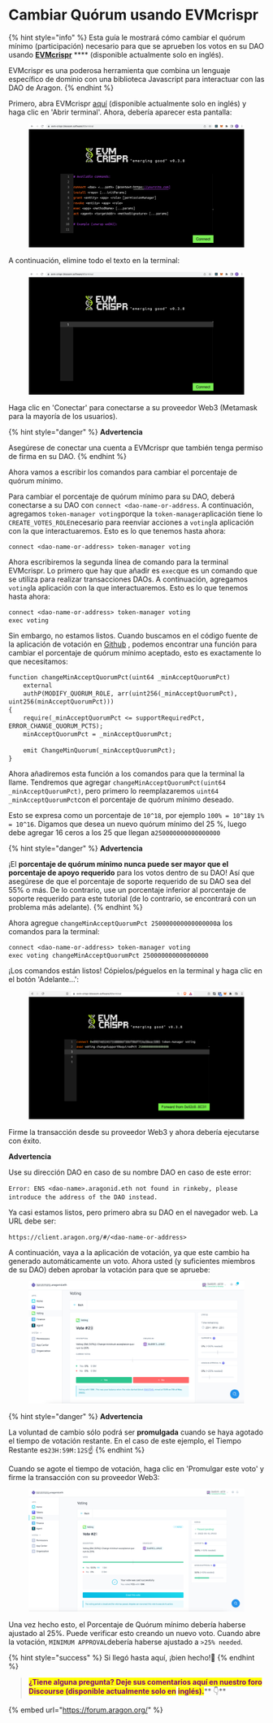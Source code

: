 # Cambiar Quórum usando EVMcrispr

{% hint style="info" %}
Esta guía le mostrará cómo cambiar el quórum mínimo (participación) necesario para que se aprueben los votos en su DAO usando [**EVMcrispr**](https://evm-crispr.blossom.software/#/) **** (disponible actualmente solo en inglés).

EVMcrispr es una poderosa herramienta que combina un lenguaje específico de dominio con una biblioteca Javascript para interactuar con las DAO de Aragon.
{% endhint %}

Primero, abra EVMcrispr [aquí](https://evm-crispr.blossom.software/#/) (disponible actualmente solo en inglés) y haga clic en 'Abrir terminal'. Ahora, debería aparecer esta pantalla:

<figure><img src="../../../../.gitbook/assets/crisper1.png" alt=""><figcaption></figcaption></figure>

A continuación, elimine todo el texto en la terminal:

<figure><img src="../../../../.gitbook/assets/crisper2.png" alt=""><figcaption></figcaption></figure>

Haga clic en 'Conectar' para conectarse a su proveedor Web3 (Metamask para la mayoría de los usuarios).

{% hint style="danger" %}
**Advertencia**

Asegúrese de conectar una cuenta a EVMcrispr que también tenga permiso de firma en su DAO.
{% endhint %}

Ahora vamos a escribir los comandos para cambiar el porcentaje de quórum mínimo.

Para cambiar el porcentaje de quórum mínimo para su DAO, deberá conectarse a su DAO con `connect <dao-name-or-address`. A continuación, agregamos `token-manager voting`porque la `token-manager`aplicación tiene lo `CREATE_VOTES_ROLE`necesario para reenviar acciones a `voting`la aplicación con la que interactuaremos. Esto es lo que tenemos hasta ahora:

```
connect <dao-name-or-address> token-manager voting
```

Ahora escribiremos la segunda línea de comando para la terminal EVMcrispr. Lo primero que hay que añadir es `exec`que es un comando que se utiliza para realizar transacciones DAOs. A continuación, agregamos `voting`la aplicación con la que interactuaremos. Esto es lo que tenemos hasta ahora:

```
connect <dao-name-or-address> token-manager voting
exec voting
```

Sin embargo, no estamos listos. Cuando buscamos en el código fuente de la aplicación de votación en [Github](https://github.com/aragon/aragon-apps/blob/631048d54b9cc71058abb8bd7c17f6738755d950/apps/voting/contracts/Voting.sol) , podemos encontrar una función para cambiar el porcentaje de quórum mínimo aceptado, esto es exactamente lo que necesitamos:

```solidity
function changeMinAcceptQuorumPct(uint64 _minAcceptQuorumPct)
    external
    authP(MODIFY_QUORUM_ROLE, arr(uint256(_minAcceptQuorumPct), uint256(minAcceptQuorumPct)))
{
    require(_minAcceptQuorumPct <= supportRequiredPct, ERROR_CHANGE_QUORUM_PCTS);
    minAcceptQuorumPct = _minAcceptQuorumPct;

    emit ChangeMinQuorum(_minAcceptQuorumPct);
}
```

Ahora añadiremos esta función a los comandos para que la terminal la llame. Tendremos que agregar `changeMinAcceptQuorumPct(uint64 _minAcceptQuorumPct)`, pero primero lo reemplazaremos `uint64 _minAcceptQuorumPct`con el porcentaje de quórum mínimo deseado.

Esto se expresa como un porcentaje de `10^18`, por ejemplo `100% = 10^18`y `1% = 10^16`. Digamos que desea un nuevo quórum mínimo del 25 %, luego debe agregar 16 ceros a los 25 que llegan a`250000000000000000`

{% hint style="danger" %}
**Advertencia**

¡El **porcentaje de quórum mínimo nunca puede ser mayor que el porcentaje de apoyo requerido** para los votos dentro de su DAO! Así que asegúrese de que el porcentaje de soporte requerido de su DAO sea del 55% o más. De lo contrario, use un porcentaje inferior al porcentaje de soporte requerido para este tutorial (de lo contrario, se encontrará con un problema más adelante).
{% endhint %}

Ahora agregue `changeMinAcceptQuorumPct 250000000000000000`a los comandos para la terminal:

```
connect <dao-name-or-address> token-manager voting
exec voting changeMinAcceptQuorumPct 250000000000000000
```

¡Los comandos están listos! Cópielos/péguelos en la terminal y haga clic en el botón 'Adelante...':

<figure><img src="../../../../.gitbook/assets/crisper3.png" alt=""><figcaption></figcaption></figure>

Firme la transacción desde su proveedor Web3 y ahora debería ejecutarse con éxito.

**Advertencia**

Use su dirección DAO en caso de su nombre DAO en caso de este error:

`Error: ENS <dao-name>.aragonid.eth not found in rinkeby, please introduce the address of the DAO instead.`

Ya casi estamos listos, pero primero abra su DAO en el navegador web. La URL debe ser:

`https://client.aragon.org/#/<dao-name-or-address>`

A continuación, vaya a la aplicación de votación, ya que este cambio ha generado automáticamente un voto. Ahora usted (y suficientes miembros de su DAO) deben aprobar la votación para que se apruebe:

<figure><img src="../../../../.gitbook/assets/crisper4.png" alt=""><figcaption></figcaption></figure>

{% hint style="danger" %}
**Advertencia**

La voluntad de cambio sólo podrá ser **promulgada** cuando se haya agotado el tiempo de votación restante. En el caso de este ejemplo, el Tiempo Restante es`23H:59M:12S`☝
{% endhint %}

​Cuando se agote el tiempo de votación, haga clic en 'Promulgar este voto' y firme la transacción con su proveedor Web3:

<figure><img src="../../../../.gitbook/assets/crisper5.png" alt=""><figcaption></figcaption></figure>

​Una vez hecho esto, el Porcentaje de Quórum mínimo debería haberse ajustado al 25%. Puede verificar esto creando un nuevo voto. Cuando abre la votación, `MINIMUM APPROVAL`debería haberse ajustado a `>25% needed`.

{% hint style="success" %}
Si llegó hasta aquí, ¡bien hecho!👏​​
{% endhint %}

> <mark style="color:purple;">**¿Tiene alguna pregunta? Deje sus comentarios aquí en nuestro foro Discourse (disponible actualmente solo en**</mark> <mark style="color:purple;">**inglés).**</mark>** 👇**

{% embed url="https://forum.aragon.org/" %}
